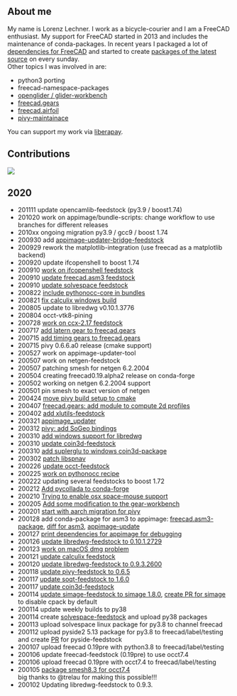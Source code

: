 ## About me
My name is Lorenz Lechner. I work as a bicycle-courier and I am a FreeCAD enthusiast. My support for FreeCAD started in 2013 and includes the maintenance of conda-packages. In recent years I packaged a lot of [dependencies for FreeCAD](https://github.com/FreeCAD/FreeCAD_Conda) and started to create [packages of the latest source](https://github.com/looooo/freecad-feedstock) on every sunday.  
Other topics I was involved in are:
- python3 porting
- freecad-namespace-packages
- [openglider / glider-workbench](https://github.com/booya-at/OpenGlider)
- [freecad.gears](https://github.com/looooo/freecad.gears)
- [freecad.airfoil](https://github.com/looooo/freecad.airfoil)
- [pivy-maintainace](https://github.com/coin3d/pivy)

You can support my work via [liberapay](https://de.liberapay.com/looooo/).

## Contributions
<img src="https://grass-graph.moshimo.works/images/looooo.png">

## 2020
* 201111 update opencamlib-feedstock (py3.9 / boost1.74)
* 201020 work on appimage/bundle-scripts: change workflow to use branches for different releases
* 2010xx ongoing migration py3.9 / gcc9 / boost 1.74
* 200930 add [appimage-updater-bridge-feedstock](https://github.com/conda-forge/appimage-updater-bridge-feedstock)
* 200929 rework the matplotlib-integration (use freecad as a matplotlib backend)
* 200920 update ifcopenshell to boost 1.74
* 200910 [work on ifcopenshell feedstock](https://github.com/conda-forge/ifcopenshell-feedstock/pull/11)
* 200910 [update freecad.asm3 feedstock](https://github.com/looooo/solvespace-feedstock/)
* 200910 [update solvespace feedstock](https://github.com/looooo/freecad.asm3-feedstock)
* 200822 [include pythonocc-core in bundles](https://github.com/FreeCAD/FreeCAD-AppImage/commit/41ebeb8681eff9604d0584c3586e95cec78d0711)
* 200821 [fix calculix windows build](https://github.com/conda-forge/calculix-feedstock/commit/73386b5f95c631b356d3f8ac975ad1a8ca1d5f1a)
* 200805 update to libredwg v0.10.1.3776
* 200804 occt-vtk8-pining
* 200728 [work on ccx-2.17 feedstock](https://github.com/conda-forge/calculix-feedstock/pull/15)
* 200717 [add latern gear to freecad.gears](https://github.com/looooo/freecad.gears/commit/ecca07dcad1f51e1bac3bdbf5cf4972999673de3)
* 200715 [add timing gears to freecad.gears](https://github.com/looooo/freecad.gears/commit/9757de0c58a6fec58686aa9d7822e7d7c93383fb)
* 200715 pivy 0.6.6.a0 release (cmake support) 
* 200527 work on appimage-updater-tool
* 200507 work on netgen-feedstock
* 200507 patching smesh for netgen 6.2.2004
* 200504 creating freecad0.19.alpha2 release on conda-forge
* 200502 working on netgen 6.2.2004 support
* 200501 pin smesh to exact version of netgen
* 200424 [move pivy build setup to cmake](https://github.com/coin3d/pivy/pull/69)
* 200407 [freecad.gears: add module to compute 2d profiles](https://github.com/looooo/freecad.gears/issues/38)
* 200402 [add xlutils-feedstock](https://github.com/conda-forge/xlutils-feedstock)
* 200321 [appimage_updater](https://github.com/FreeCAD/FreeCAD_Conda/tree/master/appimage-updater-bridge)
* 200312 [pivy: add SoGeo bindings](https://github.com/coin3d/pivy/commit/3b073f4309bd952f3078088178d9985f1969c556)
* 200310 [add windows support for libredwg](https://github.com/conda-forge/libredwg-feedstock/pull/23)
* 200310 [update coin3d-feedstock](https://github.com/conda-forge/coin3d-feedstock/pull/17)
* 200310 [add suplerglu to windows coin3d-package](https://github.com/coin3d/coin/issues/375)
* 200302 [patch libspnav](https://github.com/conda-forge/libspnav-feedstock/commit/317881d07573ea6a195d5e985dc06328be93e88e)
* 200226 [update occt-feedstock](https://github.com/conda-forge/occt-feedstock/pull/35)
* 200225 [work on pythonocc recipe](https://github.com/conda-forge/staged-recipes/pull/10919)
* 200222 updating several feedstocks to boost 1.72 
* 200212 [Add pycollada to conda-forge](https://github.com/conda-forge/staged-recipes/pull/10837)
* 200210 [Trying to enable osx space-mouse support](https://github.com/looooo/freecad-feedstock/commit/20646baef17a688191a759c4b641487f7a30cbbf)
* 200205 [Add some modification to the gear-workbench](https://github.com/looooo/freecad.gears/compare/f77e2793ef97def9bf7f8c7ceca540714a3e66d4...3eea5eb8ca3870042c17d976972683d691b7a7dd)
* 200201 [start with aarch migration for pivy](https://github.com/conda-forge/conda-forge-pinning-feedstock/pull/388)
* 200128 add conda-package for asm3 to appimage: [freecad.asm3-package](https://github.com/FreeCAD/FreeCAD_Conda/tree/master/freecad.asm3), [diff for asm3](https://github.com/realthunder/FreeCAD_assembly3/pull/283), [appimage-update](https://github.com/FreeCAD/FreeCAD-AppImage/commit/3bc8bb415c1050576d8f9bf2a2d8b46a4fa91bfc)
* 200127 [print dependencies for appimage for debugging](https://github.com/FreeCAD/FreeCAD-AppImage/pull/32)
* 200126 [update libredwg-feedstock to 0.10.1.2729](https://github.com/conda-forge/libredwg-feedstock/pull/14)
* 200123 [work on macOS dmg problem](https://forum.freecadweb.org/viewtopic.php?f=22&t=42644)
* 200121 [update calculix feedstock](https://github.com/conda-forge/calculix-feedstock/pull/13)
* 200120 [update libredwg-feedstock to 0.9.3.2600](https://github.com/conda-forge/libredwg-feedstock/pull/10)
* 200118 [update pivy-feedstock to 0.6.5](https://github.com/conda-forge/pivy-feedstock/pull/22)
* 200117 [update soqt-feedstock to 1.6.0](https://github.com/conda-forge/soqt-feedstock/pull/6)
* 200117 [update coin3d-feedstock](https://github.com/conda-forge/coin3d-feedstock/pull/15)
* 200114 [update simage-feedstock to simage 1.8.0](https://github.com/conda-forge/simage-feedstock/pull/11#partial-pull-merging), [create PR for simage](https://github.com/coin3d/simage/pull/31) to disable cpack by default
* 200114 update weekly builds to py38
* 200114 create [solvespace-feedstock](https://github.com/looooo/solvespace-feedstock) and upload py38 packages
* 200113 upload solvespace linux package for py3.8 to channel freecad  
* 200112 upload pyside2 5.13 package for py3.8 to freecad/label/testing
and create [PR](https://github.com/conda-forge/pyside2-feedstock/pull/62) for pyside-feedstock
* 200107 upload freecad 0.19pre with python3.8 to freecad/label/testing
* 200106 update freecad-feedstock (0.19pre) to use occt7.4
* 200106 upload freecad 0.19pre with occt7.4 to freecad/label/testing
* 200105 [package smesh8.3 for occt7.4](https://github.com/conda-forge/smesh-feedstock/pull/27)  
big thanks to @trelau for making this possible!!!
* 200102 Updating libredwg-feedstock to 0.9.3.

